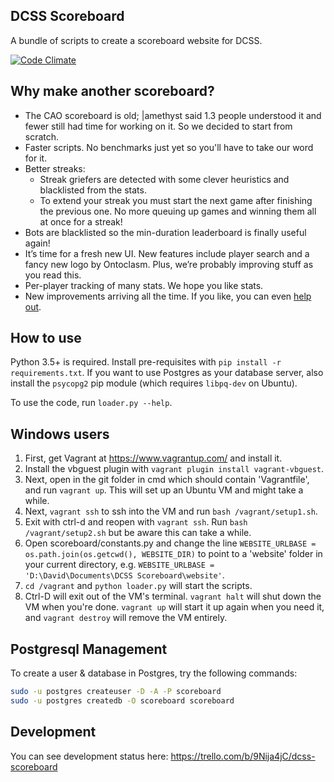 ## DCSS Scoreboard

A bundle of scripts to create a scoreboard website for DCSS.

[![Code Climate](https://codeclimate.com/github/zxc23/dcss-scoreboard/badges/gpa.svg)](https://codeclimate.com/github/zxc23/dcss-scoreboard)

## Why make another scoreboard?

- The CAO scoreboard is old; |amethyst said 1.3 people understood it and fewer still had time for working on it. So we decided to start from scratch.
- Faster scripts. No benchmarks just yet so you'll have to take our word for it.
- Better streaks:
  - Streak griefers are detected with some clever heuristics and blacklisted from the stats.
  - To extend your streak you must start the next game after finishing the previous one. No more queuing up games and winning them all at once for a streak!
- Bots are blacklisted so the min-duration leaderboard is finally useful again!
- It’s time for a fresh new UI. New features include player search and a fancy new logo by Ontoclasm. Plus, we’re probably improving stuff as you read this.
- Per-player tracking of many stats. We hope you like stats.
- New improvements arriving all the time. If you like, you can even [help out](https://github.com/zxc23/dcss-scoreboard).

## How to use

Python 3.5+ is required. Install pre-requisites with `pip install -r requirements.txt`. If you want to use Postgres as your database server, also install the `psycopg2` pip module (which requires `libpq-dev` on Ubuntu).

To use the code, run `loader.py --help`.

## Windows users

1. First, get Vagrant at https://www.vagrantup.com/ and install it.
2. Install the vbguest plugin with `vagrant plugin install vagrant-vbguest`.
3. Next, open in the git folder in cmd which should contain 'Vagrantfile', and run `vagrant up`. This will set up an Ubuntu VM and might take a while.
4. Next, `vagrant ssh` to ssh into the VM and run `bash /vagrant/setup1.sh`.
5. Exit with ctrl-d and reopen with `vagrant ssh`. Run `bash /vagrant/setup2.sh` but be aware this can take a while.
6. Open scoreboard/constants.py and change the line `WEBSITE_URLBASE = os.path.join(os.getcwd(), WEBSITE_DIR)` to point to a 'website' folder in your current directory, e.g. `WEBSITE_URLBASE = 'D:\David\Documents\DCSS Scoreboard\website'`.
7. `cd /vagrant` and `python loader.py` will start the scripts.
8. Ctrl-D will exit out of the VM's terminal. `vagrant halt` will shut down the VM when you're done. `vagrant up` will start it up again when you need it, and `vagrant destroy` will remove the VM entirely.

## Postgresql Management

To create a user & database in Postgres, try the following commands:

```bash
sudo -u postgres createuser -D -A -P scoreboard
sudo -u postgres createdb -O scoreboard scoreboard
```

## Development

You can see development status here: https://trello.com/b/9Nija4jC/dcss-scoreboard

